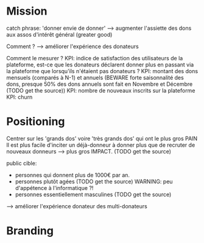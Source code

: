 # Mission
catch phrase: 'donner envie de donner'
--> augmenter l'assiette des dons aux assos d'intérêt général (greater good)

Comment ?
--> améliorer l'expérience des donateurs

Comment le mesurer ?
KPI: indice de satisfaction des utilisateurs de la plateforme, est-ce que les donateurs déclarent donner plus en passant via la plateforme que lorsqu'ils n'étaient pas donateurs ?
KPI: montant des dons mensuels (comparés à N-1) et annuels (BEWARE forte saisonnalité des dons, presque 50% des dons annuels sont fait en Novembre et Décembre (TODO get the source))
KPI: nombre de nouveaux inscrits sur la plateforme
KPI: churn
# Positioning

Centrer sur les 'grands dos' voire 'très grands dos' qui ont le plus gros PAIN
Il est plus facile d'inciter un déjà-donneur à donner plus que de recruter de nouveaux donneurs --> plus gros IMPACT.
(TODO get the source)

public cible:
- personnes qui donnent plus de 1000€ par an.
- personnes plutôt agées (TODO get the source) WARNING: peu d'appétence à l'informatique ?!
- personnes essentiellement masculines (TODO get the source)


--> améliorer l'expérience donateur des multi-donateurs
# Branding
